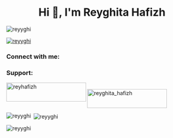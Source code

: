 <h1 align="center">Hi 👋, I'm Reyghita Hafizh</h1>
<p align="left"> <img src="https://komarev.com/ghpvc/?username=reyyghi&label=Profile%20views&color=0e75b6&style=flat" alt="reyyghi" /> </p>

<p align="left"> <a href="https://github.com/ryo-ma/github-profile-trophy"><img src="https://github-profile-trophy.vercel.app/?username=reyyghi" alt="reyyghi" /></a> </p>

<h3 align="left">Connect with me:</h3>
<p align="left">
</p>

<h3 align="left">Support:</h3>
<p><a href="https://www.buymeacoffee.com/reyhafizh"> <img align="left" src="https://cdn.buymeacoffee.com/buttons/v2/default-yellow.png" height="50" width="210" alt="reyhafizh" /></a><a href="https://ko-fi.com/reyghita_hafizh"> <br> <img align="left" src="https://cdn.ko-fi.com/cdn/kofi3.png?v=3" height="50" width="210" alt="reyghita_hafizh" /></a></p><br><br>

<p><img align="left" src="https://github-readme-stats.vercel.app/api/top-langs?username=reyyghi&show_icons=true&locale=en&layout=compact" alt="reyyghi" /></p>

<p>&nbsp;<img align="center" src="https://github-readme-stats.vercel.app/api?username=reyyghi&show_icons=true&locale=en" alt="reyyghi" /></p>

<p><img align="center" src="https://github-readme-streak-stats.herokuapp.com/?user=reyyghi&" alt="reyyghi" /></p>
